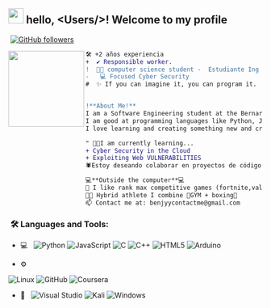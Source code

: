 ## <picture><img src = "https://github.com/7oSkaaa/7oSkaaa/blob/main/Images/about_me.gif?raw=true" width = 30px></picture> hello, &lt;Users/&gt;! Welcome to my profile

   <img src="https://komarev.com/ghpvc/?username=benjyyy16&style=flat-square&color=blue" alt=""/> </div>   [![GitHub followers](https://img.shields.io/github/followers/Benjyyy16.svg?style=social&label=Followers)](https://github.com/Benjyyy16?tab=followers)

   
<img align="left" height="150" src="https://i.gifer.com/Z5Si.gif"/>

  <!-- Description -->
  ````diff
🛠️ +2 años experiencia 
+  ✔️ Responsible worker.
!  👨‍💻 computer science student -  Estudiante Ing Informatica
-   💻 Focused Cyber Security
#  ✨ If you can imagine it, you can program it.


!**About Me!**
I am a Software Engineering student at the Bernardo O'Higgins University.
I am good at programming languages ​​like Python, Java and others.
I love learning and creating something new and creative.

" 👨‍💻I am currently learning...
+ Cyber ​​Security in the Cloud
+ Exploiting Web VULNERABILITIES
🕷️Estoy deseando colaborar en proyectos de código abierto.

💻**Outside the computer**💻
🎯 I like rank max competitive games (fortnite,valorant,csgo.cs2)
💪🏼 Hybrid athlete I combine 🦍GYM + boxing🥊
📫 Contact me at: benjyycontactme@gmail.com
````

<h3>  &nbsp;🛠️ Languages and Tools:</h3>

- 💻 &nbsp;
 ![Python](https://img.shields.io/badge/python-3670A0?style=for-the-badge&logo=python&logoColor=ffdd54)
![JavaScript](https://img.shields.io/badge/javascript-%23323330.svg?style=for-the-badge&logo=javascript&logoColor=%23F7DF1E)
![C](https://img.shields.io/badge/c-%2300599C.svg?style=for-the-badge&logo=c&logoColor=white)
![C++](https://img.shields.io/badge/c++-%2300599C.svg?style=for-the-badge&logo=c%2B%2B&logoColor=white)
![HTML5](https://img.shields.io/badge/html5-%23E34F26.svg?style=for-the-badge&logo=html5&logoColor=white)
![Arduino](https://img.shields.io/badge/-Arduino-00979D?style=for-the-badge&logo=Arduino&logoColor=white)

- ⚙️ &nbsp;

 ![Linux](https://img.shields.io/badge/Linux-FCC624?style=for-the-badge&logo=linux&logoColor=black)
![GitHub](https://img.shields.io/badge/github-%23121011.svg?style=for-the-badge&logo=github&logoColor=white)
![Coursera](https://img.shields.io/badge/Coursera-%230056D2.svg?style=for-the-badge&logo=Coursera&logoColor=white)

- 🔧 &nbsp;
  ![Visual Studio](https://img.shields.io/badge/Visual%20Studio-5C2D91.svg?style=for-the-badge&logo=visual-studio&logoColor=white)
  ![Kali](https://img.shields.io/badge/Kali-268BEE?style=for-the-badge&logo=kalilinux&logoColor=white)
  ![Windows](https://img.shields.io/badge/Windows-0078D6?style=for-the-badge&logo=windows&logoColor=white)


<br/>














